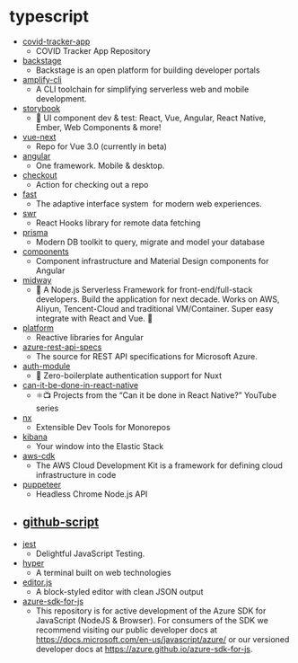 # typescript
- [covid-tracker-app](https://github.com/HSEIreland/covid-tracker-app)
  - COVID Tracker App Repository
- [backstage](https://github.com/spotify/backstage)
  - Backstage is an open platform for building developer portals
- [amplify-cli](https://github.com/aws-amplify/amplify-cli)
  - A CLI toolchain for simplifying serverless web and mobile development.
- [storybook](https://github.com/storybookjs/storybook)
  - 📓 UI component dev & test: React, Vue, Angular, React Native, Ember, Web Components & more!
- [vue-next](https://github.com/vuejs/vue-next)
  - Repo for Vue 3.0 (currently in beta)
- [angular](https://github.com/angular/angular)
  - One framework. Mobile & desktop.
- [checkout](https://github.com/actions/checkout)
  - Action for checking out a repo
- [fast](https://github.com/microsoft/fast)
  - The adaptive interface system  for modern web experiences.
- [swr](https://github.com/vercel/swr)
  - React Hooks library for remote data fetching
- [prisma](https://github.com/prisma/prisma)
  - Modern DB toolkit to query, migrate and model your database
- [components](https://github.com/angular/components)
  - Component infrastructure and Material Design components for Angular
- [midway](https://github.com/midwayjs/midway)
  - 🍔 A Node.js Serverless Framework for front-end/full-stack developers. Build the application for next decade. Works on AWS, Aliyun, Tencent-Cloud and traditional VM/Container. Super easy integrate with React and Vue. 🌈
- [platform](https://github.com/ngrx/platform)
  - Reactive libraries for Angular
- [azure-rest-api-specs](https://github.com/Azure/azure-rest-api-specs)
  - The source for REST API specifications for Microsoft Azure.
- [auth-module](https://github.com/nuxt-community/auth-module)
  - 🔑 Zero-boilerplate authentication support for Nuxt
- [can-it-be-done-in-react-native](https://github.com/wcandillon/can-it-be-done-in-react-native)
  - ⚛️📺 Projects from the “Can it be done in React Native?” YouTube series
- [nx](https://github.com/nrwl/nx)
  - Extensible Dev Tools for Monorepos
- [kibana](https://github.com/elastic/kibana)
  - Your window into the Elastic Stack
- [aws-cdk](https://github.com/aws/aws-cdk)
  - The AWS Cloud Development Kit is a framework for defining cloud infrastructure in code
- [puppeteer](https://github.com/puppeteer/puppeteer)
  - Headless Chrome Node.js API
- [github-script](https://github.com/actions/github-script)
  - 
- [jest](https://github.com/facebook/jest)
  - Delightful JavaScript Testing.
- [hyper](https://github.com/vercel/hyper)
  - A terminal built on web technologies
- [editor.js](https://github.com/codex-team/editor.js)
  - A block-styled editor with clean JSON output
- [azure-sdk-for-js](https://github.com/Azure/azure-sdk-for-js)
  - This repository is for active development of the Azure SDK for JavaScript (NodeJS & Browser). For consumers of the SDK we recommend visiting our public developer docs at https://docs.microsoft.com/en-us/javascript/azure/ or our versioned developer docs at https://azure.github.io/azure-sdk-for-js.
